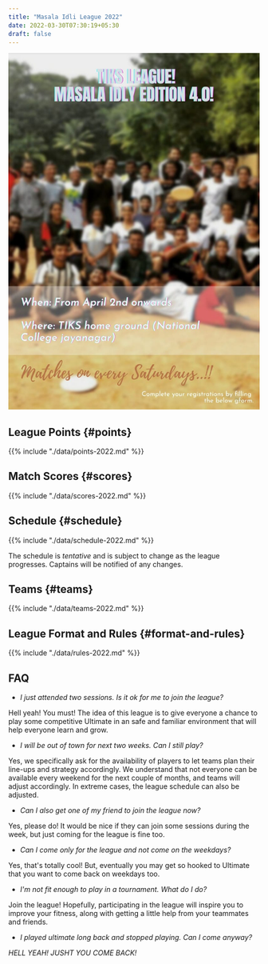 ```yaml
---
title: "Masala Idli League 2022"
date: 2022-03-30T07:30:19+05:30
draft: false
---
```


![MIL 2022 Poster](../images/mil-2022-poster.jpg)

## League Points {#points}

{{% include "./data/points-2022.md" %}}

## Match Scores {#scores}

{{% include "./data/scores-2022.md" %}}

## Schedule {#schedule}

{{% include "./data/schedule-2022.md" %}}

The schedule is *tentative* and is subject to change as the league progresses.
Captains will be notified of any changes.

## Teams {#teams}

{{% include "./data/teams-2022.md" %}}

## League Format and Rules {#format-and-rules}

{{% include "./data/rules-2022.md" %}}

## FAQ

- _I just attended two sessions. Is it ok for me to join the league?_

Hell yeah! You must! The idea of this league is to give everyone a chance to
play some competitive Ultimate in an safe and familiar environment that will
help everyone learn and grow.

- _I will be out of town for next two weeks. Can I still play?_

Yes, we specifically ask for the availability of players to let teams plan
their line-ups and strategy accordingly. We understand that not everyone can be
available every weekend for the next couple of months, and teams will adjust
accordingly. In extreme cases, the league schedule can also be adjusted.

- _Can I also get one of my friend to join the league now?_

Yes, please do! It would be nice if they can join some sessions during the
week, but just coming for the league is fine too.

- _Can I come only for the league and not come on the weekdays?_

Yes, that's totally cool! But, eventually you may get so hooked to Ultimate
that you want to come back on weekdays too.

- _I'm not fit enough to play in a tournament. What do I do?_

Join the league! Hopefully, participating in the league will inspire you to
improve your fitness, along with getting a little help from your teammates and
friends.

- _I played ultimate long back and stopped playing. Can I come anyway?_

*HELL YEAH! JUSHT YOU COME BACK!*
